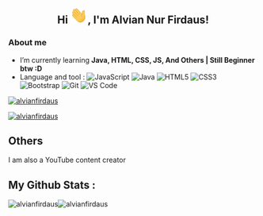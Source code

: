 <h2 align="center">Hi <img src="https://raw.githubusercontent.com/ABSphreak/ABSphreak/master/gifs/Hi.gif" width="35px">, I'm Alvian Nur Firdaus!</h2>

### About me
- I’m currently learning **Java, HTML, CSS, JS, And Others | Still Beginner btw :D**
- Language and tool :
![JavaScript](https://img.shields.io/badge/-JavaScript-black?style=plastic&logo=javascript)
![Java](https://img.shields.io/badge/-java-3f4441?style=plastic&logo=java)
![HTML5](https://img.shields.io/badge/-HTML5-E34F26?style=plastic&logo=html5&logoColor=white)
![CSS3](https://img.shields.io/badge/-CSS3-1572B6?style=plastic&logo=css3)
![Bootstrap](https://img.shields.io/badge/-Bootstrap-563D7C?style=plastic&logo=bootstrap)
![Git](https://img.shields.io/badge/-Git-black?style=plastic&logo=git)
![VS Code](https://img.shields.io/badge/-VS%20Code-007ACC?style=plastic&logo=visual-studio-code)

<p align="left"> <a href="https://www.linkedin.com/in/alvian-nur-firdaus-8108a1223" target="blank"><img src="https://img.shields.io/badge/LinkedIn-0077B5?style=for-the-badge&logo=linkedin&logoColor=white" alt="alvianfirdaus" /></a> </p>

<p align="left"> <a href="https://www.instagram.com/alvian7968/" target="blank"><img src="https://img.shields.io/badge/Instagram-E4405F?style=for-the-badge&logo=instagram&logoColor=white" alt="alvianfirdaus" /></a> </p>

## Others
I am also a YouTube content creator

## My Github Stats :
<p><img align="left" src="https://github-readme-stats.vercel.app/api?username=alvianfirdaus&show_icons=true&locale=en" alt="alvianfirdaus" /></p>
<p><img align="left" src="https://github-readme-stats.vercel.app/api/top-langs?username=alvianfirdaus&show_icons=true&locale=en&layout=compact" alt="alvianfirdaus" /></p>

<!---
izamulfikri/izamulfikri is a ✨ special ✨ repository because its `README.md` (this file) appears on your GitHub profile.
You can click the Preview link to take a look at your changes.
--->




<!--
**alvianfirdaus/alvianfirdaus** is a ✨ _special_ ✨ repository because its `README.md` (this file) appears on your GitHub profile.

Here are some ideas to get you started:

- 🔭 I’m currently working on ...
- 🌱 I’m currently learning ...
- 👯 I’m looking to collaborate on ...
- 🤔 I’m looking for help with ...
- 💬 Ask me about ...
- 📫 How to reach me: ...
- 😄 Pronouns: ...
- ⚡ Fun fact: ...
-->

